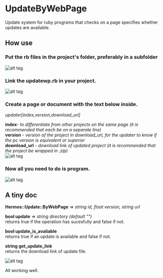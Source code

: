 # UpdateByWebPage

Update system for ruby programs that checks on a page specifies whether updates are available.

## How use

### Put the rb files in the project's folder, preferably in a subfolder
![alt tag](https://2.bp.blogspot.com/-775aV1ojvd8/WPfWRE-7gJI/AAAAAAAAHGI/5pkLoTCFBEYmECV-FFP1nF9-255v0ZhkACLcB/s1600/1.png)

### Link the updatewp.rb in your project.
![alt tag](https://1.bp.blogspot.com/-xzuXo8WtkCs/WPfWQ7LQy8I/AAAAAAAAHGA/xHEAUkRm54I1RfvVOgIJPA9WB2Hr5qzhgCLcB/s1600/2.png)

### Create a page or document with the text below inside.
*updater[index,version,download_url]* <br />

**index**- *to differentiate from other projects on the same page (it is recommended that each be on a separate line)* <br />
**version** - *version of the project in download_url, for the updater to know if the pc version is equivalent or superior* <br />
**download_url** - *download link of updated project (it is recommended that the project be wrapped in .zip)* <br />
![alt tag](https://3.bp.blogspot.com/-VYDMe8tf0uA/WPfWRFYNgII/AAAAAAAAHGE/3wd-ge-IN9Y0Wn7YYAonEyeTRi0v9VXogCLcB/s1600/3.png)

### Now all you need to do is program.
![alt tag](https://4.bp.blogspot.com/-FtYawbmwUUU/WPfWRCJm5mI/AAAAAAAAHGM/HK2iZVY-PPsrPMS9Lwm8XUR_xh144T6LACLcB/s1600/4.png)

## A tiny doc

**Hermes::Update::ByWebPage** => *string id, float version, string url*

**bool update** => *string directory (default "")*<br />
returns true if the operation has sucesfully and false if not.

**bool update_is_avaliable**<br />
returns true if an update is available and false if not.

**string get_update_link**<br />
returns the download link of update file.

![alt tag](https://1.bp.blogspot.com/-_jpb79jbgPA/WPfWRvqzcBI/AAAAAAAAHGQ/HkUY_ZX6-uI2S7wicCePDFGMeWswKGoegCLcB/s1600/5.png)

All working well.
